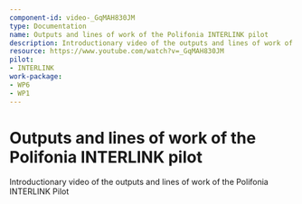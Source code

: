 ```yaml
---
component-id: video-_GqMAH830JM
type: Documentation
name: Outputs and lines of work of the Polifonia INTERLINK pilot
description: Introductionary video of the outputs and lines of work of the Polifonia INTERLINK Pilot
resource: https://www.youtube.com/watch?v=_GqMAH830JM
pilot:
- INTERLINK
work-package:
- WP6
- WP1
---
```


# Outputs and lines of work of the Polifonia INTERLINK pilot

Introductionary video of the outputs and lines of work of the Polifonia INTERLINK Pilot


